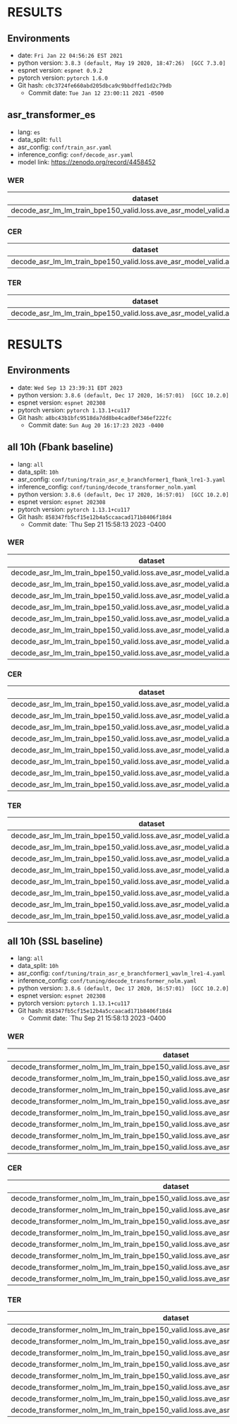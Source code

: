 # RESULTS
## Environments
- date: `Fri Jan 22 04:56:26 EST 2021`
- python version: `3.8.3 (default, May 19 2020, 18:47:26)  [GCC 7.3.0]`
- espnet version: `espnet 0.9.2`
- pytorch version: `pytorch 1.6.0`
- Git hash: `c0c3724fe660abd205dbca9c9bbdffed1d2c79db`
  - Commit date: `Tue Jan 12 23:00:11 2021 -0500`

## asr_transformer_es
- lang: `es`
- data_split: `full`
- asr_config: `conf/train_asr.yaml`
- inference_config: `conf/decode_asr.yaml`
- model link: https://zenodo.org/record/4458452
### WER

|dataset|Snt|Wrd|Corr|Sub|Del|Ins|Err|S.Err|
|---|---|---|---|---|---|---|---|---|
|decode_asr_lm_lm_train_bpe150_valid.loss.ave_asr_model_valid.acc.best/es_test|2385|88499|81.3|15.6|3.1|2.5|21.2|98.6|

### CER

|dataset|Snt|Wrd|Corr|Sub|Del|Ins|Err|S.Err|
|---|---|---|---|---|---|---|---|---|
|decode_asr_lm_lm_train_bpe150_valid.loss.ave_asr_model_valid.acc.best/es_test|2385|474976|94.3|2.9|2.7|1.4|7.1|98.6|

### TER

|dataset|Snt|Wrd|Corr|Sub|Del|Ins|Err|S.Err|
|---|---|---|---|---|---|---|---|---|
|decode_asr_lm_lm_train_bpe150_valid.loss.ave_asr_model_valid.acc.best/es_test|2385|251160|88.6|7.9|3.5|2.1|13.6|98.6|


# RESULTS
## Environments
- date: `Wed Sep 13 23:39:31 EDT 2023`
- python version: `3.8.6 (default, Dec 17 2020, 16:57:01)  [GCC 10.2.0]`
- espnet version: `espnet 202308`
- pytorch version: `pytorch 1.13.1+cu117`
- Git hash: `a8bc43b1bfc9518da7dd8be4cad0ef346ef222fc`
  - Commit date: `Sun Aug 20 16:17:23 2023 -0400`

## all 10h (Fbank baseline)
- lang: `all`
- data_split: `10h`
- asr_config: `conf/tuning/train_asr_e_branchformer1_fbank_lre1-3.yaml`
- inference_config: `conf/tuning/decode_transformer_nolm.yaml`
- python version: `3.8.6 (default, Dec 17 2020, 16:57:01)  [GCC 10.2.0]`
- espnet version: `espnet 202308`
- pytorch version: `pytorch 1.13.1+cu117`
- Git hash: `858347fb5cf15e12b4a5ccaacad171b8406f18d4`
  - Commit date: `Thu Sep 21 15:58:13 2023 -0400

### WER

|dataset|Snt|Wrd|Corr|Sub|Del|Ins|Err|S.Err|
|---|---|---|---|---|---|---|---|---|
|decode_asr_lm_lm_train_bpe150_valid.loss.ave_asr_model_valid.acc.ave/mls_de_test|3394|121689|69.0|26.8|4.3|3.6|34.7|99.8|
|decode_asr_lm_lm_train_bpe150_valid.loss.ave_asr_model_valid.acc.ave/mls_en_test|3769|146611|54.6|39.9|5.4|4.6|50.0|100.0|
|decode_asr_lm_lm_train_bpe150_valid.loss.ave_asr_model_valid.acc.ave/mls_es_test|2385|88499|77.6|18.7|3.7|2.9|25.3|99.5|
|decode_asr_lm_lm_train_bpe150_valid.loss.ave_asr_model_valid.acc.ave/mls_fr_test|2426|93167|67.0|28.4|4.7|3.2|36.3|99.9|
|decode_asr_lm_lm_train_bpe150_valid.loss.ave_asr_model_valid.acc.ave/mls_it_test|1262|40847|73.2|22.5|4.4|3.8|30.6|99.9|
|decode_asr_lm_lm_train_bpe150_valid.loss.ave_asr_model_valid.acc.ave/mls_nl_test|3075|127722|67.1|28.5|4.4|4.2|37.1|99.9|
|decode_asr_lm_lm_train_bpe150_valid.loss.ave_asr_model_valid.acc.ave/mls_pl_test|520|17034|63.6|30.7|5.6|3.1|39.4|100.0|
|decode_asr_lm_lm_train_bpe150_valid.loss.ave_asr_model_valid.acc.ave/mls_pt_test|871|31255|63.5|30.3|6.2|4.0|40.5|100.0|

### CER

|dataset|Snt|Wrd|Corr|Sub|Del|Ins|Err|S.Err|
|---|---|---|---|---|---|---|---|---|
|decode_asr_lm_lm_train_bpe150_valid.loss.ave_asr_model_valid.acc.ave/mls_de_test|3394|742421|92.0|4.0|4.0|2.3|10.3|99.8|
|decode_asr_lm_lm_train_bpe150_valid.loss.ave_asr_model_valid.acc.ave/mls_en_test|3769|785323|82.4|10.3|7.2|4.6|22.1|100.0|
|decode_asr_lm_lm_train_bpe150_valid.loss.ave_asr_model_valid.acc.ave/mls_es_test|2385|474976|94.6|2.9|2.5|1.6|7.0|99.5|
|decode_asr_lm_lm_train_bpe150_valid.loss.ave_asr_model_valid.acc.ave/mls_fr_test|2426|531607|89.7|5.0|5.3|3.2|13.5|99.9|
|decode_asr_lm_lm_train_bpe150_valid.loss.ave_asr_model_valid.acc.ave/mls_it_test|1262|230831|94.6|2.8|2.5|1.8|7.1|99.9|
|decode_asr_lm_lm_train_bpe150_valid.loss.ave_asr_model_valid.acc.ave/mls_nl_test|3075|698026|91.9|4.1|4.0|3.3|11.4|99.9|
|decode_asr_lm_lm_train_bpe150_valid.loss.ave_asr_model_valid.acc.ave/mls_pl_test|520|111718|93.1|3.1|3.8|1.3|8.2|100.0|
|decode_asr_lm_lm_train_bpe150_valid.loss.ave_asr_model_valid.acc.ave/mls_pt_test|871|178026|89.8|5.5|4.7|2.5|12.7|100.0|

### TER

|dataset|Snt|Wrd|Corr|Sub|Del|Ins|Err|S.Err|
|---|---|---|---|---|---|---|---|---|
|decode_asr_lm_lm_train_bpe150_valid.loss.ave_asr_model_valid.acc.ave/mls_de_test|3394|470137|85.8|9.8|4.4|2.1|16.3|99.8|
|decode_asr_lm_lm_train_bpe150_valid.loss.ave_asr_model_valid.acc.ave/mls_en_test|3769|492873|71.9|20.7|7.4|4.7|32.8|100.0|
|decode_asr_lm_lm_train_bpe150_valid.loss.ave_asr_model_valid.acc.ave/mls_es_test|2385|297162|89.5|7.3|3.2|1.6|12.1|99.5|
|decode_asr_lm_lm_train_bpe150_valid.loss.ave_asr_model_valid.acc.ave/mls_fr_test|2426|347607|82.8|11.2|6.0|3.4|20.6|99.9|
|decode_asr_lm_lm_train_bpe150_valid.loss.ave_asr_model_valid.acc.ave/mls_it_test|1262|146439|88.8|7.6|3.6|2.1|13.2|99.9|
|decode_asr_lm_lm_train_bpe150_valid.loss.ave_asr_model_valid.acc.ave/mls_nl_test|3075|438029|85.2|10.7|4.1|3.2|18.0|99.9|
|decode_asr_lm_lm_train_bpe150_valid.loss.ave_asr_model_valid.acc.ave/mls_pl_test|520|82933|89.1|6.7|4.1|1.1|11.9|100.0|
|decode_asr_lm_lm_train_bpe150_valid.loss.ave_asr_model_valid.acc.ave/mls_pt_test|871|116658|82.5|11.7|5.7|2.9|20.3|100.0|


## all 10h (SSL baseline)
- lang: `all`
- data_split: `10h`
- asr_config: `conf/tuning/train_asr_e_branchformer1_wavlm_lre1-4.yaml`
- inference_config: `conf/tuning/decode_transformer_nolm.yaml`
- python version: `3.8.6 (default, Dec 17 2020, 16:57:01)  [GCC 10.2.0]`
- espnet version: `espnet 202308`
- pytorch version: `pytorch 1.13.1+cu117`
- Git hash: `858347fb5cf15e12b4a5ccaacad171b8406f18d4`
  - Commit date: `Thu Sep 21 15:58:13 2023 -0400

### WER

|dataset|Snt|Wrd|Corr|Sub|Del|Ins|Err|S.Err|
|---|---|---|---|---|---|---|---|---|
|decode_transformer_nolm_lm_lm_train_bpe150_valid.loss.ave_asr_model_valid.acc.ave/mls_de_test|3394|121689|65.4|30.0|4.6|3.5|38.1|99.9|
|decode_transformer_nolm_lm_lm_train_bpe150_valid.loss.ave_asr_model_valid.acc.ave/mls_en_test|3769|146611|61.5|34.4|4.1|1.9|40.5|100.0|
|decode_transformer_nolm_lm_lm_train_bpe150_valid.loss.ave_asr_model_valid.acc.ave/mls_es_test|2385|88499|75.5|20.5|4.0|2.9|27.4|99.9|
|decode_transformer_nolm_lm_lm_train_bpe150_valid.loss.ave_asr_model_valid.acc.ave/mls_fr_test|2426|93167|0.0|0.0|100.0|0.0|100.0|100.0|
|decode_transformer_nolm_lm_lm_train_bpe150_valid.loss.ave_asr_model_valid.acc.ave/mls_it_test|1262|40847|71.9|23.6|4.5|4.2|32.3|99.8|
|decode_transformer_nolm_lm_lm_train_bpe150_valid.loss.ave_asr_model_valid.acc.ave/mls_nl_test|3075|127722|65.2|30.0|4.8|3.8|38.6|100.0|
|decode_transformer_nolm_lm_lm_train_bpe150_valid.loss.ave_asr_model_valid.acc.ave/mls_pl_test|520|17034|64.9|29.3|5.8|4.1|39.2|99.8|
|decode_transformer_nolm_lm_lm_train_bpe150_valid.loss.ave_asr_model_valid.acc.ave/mls_pt_test|871|31255|62.4|31.1|6.4|3.9|41.5|100.0|

### CER

|dataset|Snt|Wrd|Corr|Sub|Del|Ins|Err|S.Err|
|---|---|---|---|---|---|---|---|---|
|decode_transformer_nolm_lm_lm_train_bpe150_valid.loss.ave_asr_model_valid.acc.ave/mls_de_test|3394|742421|91.8|3.5|4.7|2.2|10.4|99.9|
|decode_transformer_nolm_lm_lm_train_bpe150_valid.loss.ave_asr_model_valid.acc.ave/mls_en_test|3769|785323|87.3|6.5|6.2|2.6|15.3|100.0|
|decode_transformer_nolm_lm_lm_train_bpe150_valid.loss.ave_asr_model_valid.acc.ave/mls_es_test|2385|474976|94.7|2.6|2.7|1.7|7.0|99.9|
|decode_transformer_nolm_lm_lm_train_bpe150_valid.loss.ave_asr_model_valid.acc.ave/mls_fr_test|2426|531607|0.0|0.0|100.0|0.0|100.0|100.0|
|decode_transformer_nolm_lm_lm_train_bpe150_valid.loss.ave_asr_model_valid.acc.ave/mls_it_test|1262|230831|94.9|2.2|2.9|1.8|6.9|99.8|
|decode_transformer_nolm_lm_lm_train_bpe150_valid.loss.ave_asr_model_valid.acc.ave/mls_nl_test|3075|698026|92.1|3.2|4.6|2.9|10.8|100.0|
|decode_transformer_nolm_lm_lm_train_bpe150_valid.loss.ave_asr_model_valid.acc.ave/mls_pl_test|520|111718|94.4|2.5|3.1|1.6|7.2|99.8|
|decode_transformer_nolm_lm_lm_train_bpe150_valid.loss.ave_asr_model_valid.acc.ave/mls_pt_test|871|178026|90.5|4.7|4.8|2.3|11.8|100.0|

### TER

|dataset|Snt|Wrd|Corr|Sub|Del|Ins|Err|S.Err|
|---|---|---|---|---|---|---|---|---|
|decode_transformer_nolm_lm_lm_train_bpe150_valid.loss.ave_asr_model_valid.acc.ave/mls_de_test|3394|470137|85.5|9.3|5.1|1.9|16.4|99.9|
|decode_transformer_nolm_lm_lm_train_bpe150_valid.loss.ave_asr_model_valid.acc.ave/mls_en_test|3769|492873|79.4|13.8|6.7|2.6|23.2|100.0|
|decode_transformer_nolm_lm_lm_train_bpe150_valid.loss.ave_asr_model_valid.acc.ave/mls_es_test|2385|297162|89.4|7.3|3.3|1.6|12.2|99.9|
|decode_transformer_nolm_lm_lm_train_bpe150_valid.loss.ave_asr_model_valid.acc.ave/mls_fr_test|2426|347607|0.0|0.0|100.0|0.0|100.0|100.0|
|decode_transformer_nolm_lm_lm_train_bpe150_valid.loss.ave_asr_model_valid.acc.ave/mls_it_test|1262|146439|89.2|6.8|4.0|1.8|12.6|99.8|
|decode_transformer_nolm_lm_lm_train_bpe150_valid.loss.ave_asr_model_valid.acc.ave/mls_nl_test|3075|438029|85.4|9.7|4.8|2.5|17.1|100.0|
|decode_transformer_nolm_lm_lm_train_bpe150_valid.loss.ave_asr_model_valid.acc.ave/mls_pl_test|520|82933|90.6|6.2|3.2|1.1|10.5|99.8|
|decode_transformer_nolm_lm_lm_train_bpe150_valid.loss.ave_asr_model_valid.acc.ave/mls_pt_test|871|116658|83.4|10.6|6.0|2.4|19.0|100.0|

